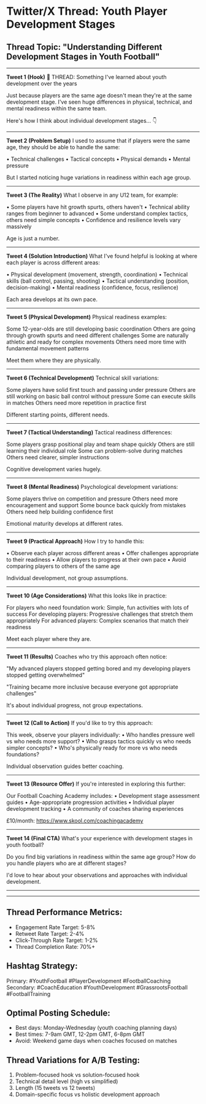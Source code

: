 # Twitter/X Thread: Youth Player Development Stages

## Thread Topic: "Understanding Different Development Stages in Youth Football"

---

**Tweet 1 (Hook)**
🧵 THREAD: Something I've learned about youth development over the years

Just because players are the same age doesn't mean they're at the same development stage. I've seen huge differences in physical, technical, and mental readiness within the same team.

Here's how I think about individual development stages... 👇

---

**Tweet 2 (Problem Setup)**
I used to assume that if players were the same age, they should be able to handle the same:

• Technical challenges
• Tactical concepts
• Physical demands
• Mental pressure

But I started noticing huge variations in readiness within each age group.

---

**Tweet 3 (The Reality)**
What I observe in any U12 team, for example:

• Some players have hit growth spurts, others haven't
• Technical ability ranges from beginner to advanced
• Some understand complex tactics, others need simple concepts
• Confidence and resilience levels vary massively

Age is just a number.

---

**Tweet 4 (Solution Introduction)**
What I've found helpful is looking at where each player is across different areas:

• Physical development (movement, strength, coordination)
• Technical skills (ball control, passing, shooting)
• Tactical understanding (position, decision-making)
• Mental readiness (confidence, focus, resilience)

Each area develops at its own pace.

---

**Tweet 5 (Physical Development)**
Physical readiness examples:

Some 12-year-olds are still developing basic coordination
Others are going through growth spurts and need different challenges
Some are naturally athletic and ready for complex movements
Others need more time with fundamental movement patterns

Meet them where they are physically.

---

**Tweet 6 (Technical Development)**
Technical skill variations:

Some players have solid first touch and passing under pressure
Others are still working on basic ball control without pressure
Some can execute skills in matches
Others need more repetition in practice first

Different starting points, different needs.

---

**Tweet 7 (Tactical Understanding)**
Tactical readiness differences:

Some players grasp positional play and team shape quickly
Others are still learning their individual role
Some can problem-solve during matches
Others need clearer, simpler instructions

Cognitive development varies hugely.

---

**Tweet 8 (Mental Readiness)**
Psychological development variations:

Some players thrive on competition and pressure
Others need more encouragement and support
Some bounce back quickly from mistakes
Others need help building confidence first

Emotional maturity develops at different rates.

---

**Tweet 9 (Practical Approach)**
How I try to handle this:

• Observe each player across different areas
• Offer challenges appropriate to their readiness
• Allow players to progress at their own pace
• Avoid comparing players to others of the same age

Individual development, not group assumptions.

---

**Tweet 10 (Age Considerations)**
What this looks like in practice:

For players who need foundation work: Simple, fun activities with lots of success
For developing players: Progressive challenges that stretch them appropriately
For advanced players: Complex scenarios that match their readiness

Meet each player where they are.

---

**Tweet 11 (Results)**
Coaches who try this approach often notice:

"My advanced players stopped getting bored and my developing players stopped getting overwhelmed"

"Training became more inclusive because everyone got appropriate challenges"

It's about individual progress, not group expectations.

---

**Tweet 12 (Call to Action)**
If you'd like to try this approach:

This week, observe your players individually:
• Who handles pressure well vs who needs more support?
• Who grasps tactics quickly vs who needs simpler concepts?
• Who's physically ready for more vs who needs foundations?

Individual observation guides better coaching.

---

**Tweet 13 (Resource Offer)**
If you're interested in exploring this further:

Our Football Coaching Academy includes:
• Development stage assessment guides
• Age-appropriate progression activities
• Individual player development tracking
• A community of coaches sharing experiences

£10/month: https://www.skool.com/coachingacademy

---

**Tweet 14 (Final CTA)**
What's your experience with development stages in youth football?

Do you find big variations in readiness within the same age group? How do you handle players who are at different stages?

I'd love to hear about your observations and approaches with individual development.

---

---

## Thread Performance Metrics:
- Engagement Rate Target: 5-8%
- Retweet Rate Target: 2-4%
- Click-Through Rate Target: 1-2%
- Thread Completion Rate: 70%+

## Hashtag Strategy:
Primary: #YouthFootball #PlayerDevelopment #FootballCoaching
Secondary: #CoachEducation #YouthDevelopment #GrassrootsFootball #FootballTraining

## Optimal Posting Schedule:
- Best days: Monday-Wednesday (youth coaching planning days)
- Best times: 7-9am GMT, 12-2pm GMT, 6-8pm GMT
- Avoid: Weekend game days when coaches focused on matches

## Thread Variations for A/B Testing:
1. Problem-focused hook vs solution-focused hook
2. Technical detail level (high vs simplified)
3. Length (15 tweets vs 12 tweets)
4. Domain-specific focus vs holistic development approach